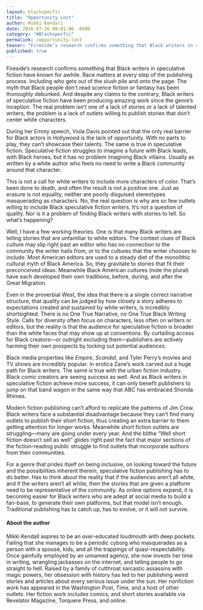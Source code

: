 ```yaml
---
layout: blackspecfic
title: "Opportunity Lost"
author: Mikki Kendall
date: 2016-07-26 00:01:00 -0500
category: "#Blackspecfic"
permalink: /opportunity-lost
teaser: "Fireside’s research confirms something that Black writers in speculative fiction have known for awhile. Race matters at every step of the publishing process."
published: true
---
```


Fireside’s research confirms something that Black writers in speculative fiction have known for awhile. Race matters at every step of the publishing process. Including who gets out of the slush pile and onto the page. The myth that Black people don’t read science fiction or fantasy has been thoroughly debunked. And despite any claims to the contrary, Black writers of speculative fiction have been producing amazing work since the genre’s inception. The real problem isn’t one of a lack of stories or a lack of talented writers, the problem is a lack of outlets willing to publish stories that don’t center white characters.

During her Emmy speech, Viola Davis pointed out that the only real barrier for Black actors in Hollywood is the lack of opportunity. With no parts to play, they can’t showcase their talents. The same is true in speculative fiction. Speculative fiction struggles to imagine a future with Black leads, with Black heroes, but it has no problem imagining Black villains. Usually as written by a white author who feels no need to write a Black community around that character.

This is not a call for white writers to include more characters of color. That’s been done to death, and often the result is not a positive one. Just as erasure is not equality, neither are poorly disguised stereotypes masquerading as characters. No, the real question is why are so few outlets willing to include Black speculative fiction writers. It’s not a question of quality. Nor is it a problem of finding Black writers with stories to tell. So what’s happening?

Well, I have a few working theories. One is that many Black writers are telling stories that are unfamiliar to white editors. The context clues of Black culture may slip right past an editor who has no connection to the community the writer hails from, or to the cultures that the writer chooses to include. Most American editors are used to a steady diet of the monolithic cultural myth of Black America. So, they gravitate to stories that fit their preconceived ideas. Meanwhile Black American cultures (note the plural) have each developed their own traditions, before, during, and after the Great Migration.

Even in the proverbial West, the idea that there is a single correct narrative structure, that quality can be judged by how closely a story adheres to expectations created and sustained by white writers, is incredibly shortsighted. There is no One True Narrative, no One True Black Writing Style. Calls for diversity often focus on characters, less often on writers or editors, but the reality is that the audience for speculative fiction is broader than the white faces that may show up at conventions. By curtailing access for Black creators—or outright excluding them—publishers are actively harming their own prospects by locking out potential audiences.

Black media properties like _Empire_, _Scandal_, and Tyler Perry’s movies and TV shows are incredibly popular. In erotica Zane’s work carved out a huge path for Black writers. The same is true with the urban fiction industry. Black comic creators are seeing success as well. And as Black writers in speculative fiction achieve more success, it can only benefit publishers to jump on that band wagon in the same way that ABC has embraced Shonda Rhimes.

Modern fiction publishing can’t afford to replicate the patterns of Jim Crow. Black writers face a substantial disadvantage because they can’t find many outlets to publish their short fiction, thus creating an extra barrier to them getting attention for longer works. Meanwhile short fiction outlets are struggling—many are going under every year. And the blithe “Well short fiction doesn’t sell as well” glides right past the fact that major sections of the fiction-reading public struggle to find outlets that incorporate authors from their communities.

For a genre that prides itself on being inclusive, on looking toward the future and the possibilities inherent therein, speculative fiction publishing has to do better. Has to think about the reality that if the audiences aren’t all white, and if the writers aren’t all white, then the stories that are given a platform need to be representative of the community. As online options expand, it is becoming easier for Black writers who are adept at social media to build a fan-base, to generate their own platforms, but that model isn’t enough. Traditional publishing has to catch up, has to evolve, or it will not survive.

#### About the author

Mikki Kendall aspires to be an over-educated loudmouth with deep pockets. Failing that she manages to be a periodic cyborg who masquerades as a person with a spouse, kids, and all the trappings of quasi-respectability. Once gainfully employed by an unnamed agency, she now invests her time in writing, wrangling jackasses on the internet, and telling people to go straight to hell. Raised by a family of cutthroat sarcastic assassins with magic powers, her obsession with history has led to her publishing weird stories and articles about every serious issue under the sun. Her nonfiction work has appeared in the Washington Post, Time, and a host of other outlets. Her fiction work includes comics, and short stories available via Revelator Magazine, Torquere Press, and online.
